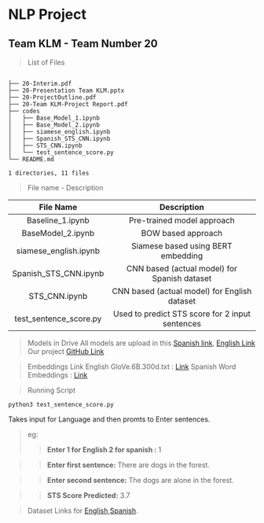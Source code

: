
# NLP Project
## Team KLM - Team Number 20


> List of Files 

```

├── 20-Interim.pdf
├── 20-Presentation Team KLM.pptx
├── 20-ProjectOutline.pdf
├── 20-Team KLM-Project Report.pdf
├── codes
│   ├── Base_Model_1.ipynb
│   ├── Base_Model_2.ipynb
│   ├── siamese_english.ipynb
│   ├── Spanish_STS_CNN.ipynb
│   ├── STS_CNN.ipynb
│   └── test_sentence_score.py
└── README.md

1 directories, 11 files
``` 


> File name - Description

|      **File Name**     	|                  **Description**                  	|
|:----------------------:	|:-------------------------------------------------:	|
|    Baseline_1.ipynb    	|             Pre-trained model approach            	|
|    BaseModel_2.ipynb   	|                BOW based approach                 	|
|  siamese_english.ipynb 	|         Siamese based using BERT embedding        	|
|  Spanish_STS_CNN.ipynb 	|    CNN based (actual model) for Spanish dataset   	|
|      STS_CNN.ipynb     	|    CNN based (actual model) for English dataset   	|
| test_sentence_score.py 	| Used to predict STS score for 2 input sentences   	|

> Models in Drive
All models are upload in this [Spanish link](https://drive.google.com/file/d/1-EZcFDeQgpqy4HIvoWjd2E63Or1JKdt5/view?usp=sharing), [English Link](https://drive.google.com/file/d/1GhdhekOFUJ3nswXg_rxhzNmuc_0fAfNB/view?usp=sharing)
> Our project [GitHub Link](https://github.com/lakshmanpadigala/Team_KLM_STS)

> Embeddings Link
    English GloVe.6B.300d.txt : [Link](https://drive.google.com/file/d/10X6vI3quS-EZ7mRDyKzgpl59aHEblY01/view?usp=sharing)
    Spanish Word Embeddings : [Link](https://www.kaggle.com/datasets/rtatman/pretrained-word-vectors-for-spanish) 
    
> Running Script
```
python3 test_sentence_score.py
```
Takes input for Language and then promts to Enter sentences.

>eg:
>>**Enter 1 for English 2 for spanish :** 1

>>**Enter first sentence:** There are dogs in the forest.​

>>**Enter second sentence:** The dogs are alone in the forest.​

>>**STS Score Predicted:** 3.7

> Dataset Links for [English](https://drive.google.com/drive/folders/1JxJmeumM-0WZXbtLqJG-hHodt7Wj0bFm?usp=sharing),[Spanish](https://drive.google.com/drive/folders/1h9a52mIEBvADje-dsTnaZA4kqtEGwsL7?usp=sharing).
